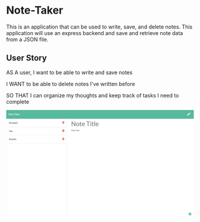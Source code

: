 # Note-Taker
This is an application that can be used to write, save, and delete notes. This application will use an express backend and save and retrieve note data from a JSON file.


## User Story

AS A user, I want to be able to write and save notes

I WANT to be able to delete notes I've written before

SO THAT I can organize my thoughts and keep track of tasks I need to complete


![](Develop/images/example.png)
